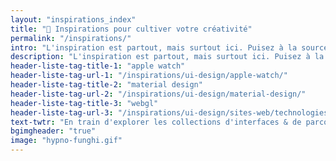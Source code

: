 ```yaml
---
layout: "inspirations_index"
title: "💉 Inspirations pour cultiver votre créativité"
permalink: "/inspirations/"
intro: "L'inspiration est partout, mais surtout ici. Puisez à la source en explorant ces collections d'interfaces & d'expériences issues d'applis, de sites web et d'objets plus ou moins connectés."
description: "L'inspiration est partout, mais surtout ici. Puisez à la source en explorant ces collections d'interfaces & d'expériences"
header-liste-tag-title-1: "apple watch"
header-liste-tag-url-1: "/inspirations/ui-design/apple-watch/"
header-liste-tag-title-2: "material design"
header-liste-tag-url-2: "/inspirations/ui-design/material-design/"
header-liste-tag-title-3: "webgl"
header-liste-tag-url-3: "/inspirations/ui-design/sites-web/technologies/webgl/"
text-twtr: "En train d'explorer les collections d'interfaces & de parcours utilisateur du @MagDuWebdesign 🔍😮🆒👌💫✨"
bgimgheader: "true"
image: "hypno-funghi.gif"
---
```

